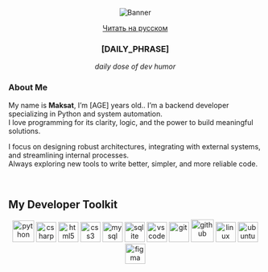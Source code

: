 <p align="center">
  <img src="https://i.imgur.com/XuNohBx.gif" alt="Banner"/>
</p>
<p align="center">
  <a href="README.ru.md">Читать на русском</a>
</p>

<h3 align="center">[DAILY_PHRASE]</h3>
<p align="center"><i>daily dose of dev humor</i></p>

### About Me

My name is **Maksat**, I’m [AGE] years old.. I’m a backend developer specializing in Python and system automation.  
I love programming for its clarity, logic, and the power to build meaningful solutions.

I focus on designing robust architectures, integrating with external systems, and streamlining internal processes.  
Always exploring new tools to write better, simpler, and more reliable code.

&nbsp;

## My Developer Toolkit

<p align="center">
  <img src="https://cdn.jsdelivr.net/gh/devicons/devicon/icons/python/python-original.svg" height="43" alt="python" />
  <img src="https://cdn.jsdelivr.net/gh/devicons/devicon/icons/csharp/csharp-original.svg" height="40" alt="csharp" />
  <img src="https://cdn.jsdelivr.net/gh/devicons/devicon/icons/html5/html5-original.svg" height="40" alt="html5" />
  <img src="https://cdn.jsdelivr.net/gh/devicons/devicon/icons/css3/css3-original.svg" height="40" alt="css3" />
  <img src="https://cdn.jsdelivr.net/gh/devicons/devicon/icons/mysql/mysql-original.svg" height="40" alt="mysql" />
  <img src="https://cdn.jsdelivr.net/gh/devicons/devicon/icons/sqlite/sqlite-original.svg" height="40" alt="sqlite" />
  <img src="https://cdn.jsdelivr.net/gh/devicons/devicon/icons/vscode/vscode-original.svg" height="40" alt="vscode" />
  <img src="https://cdn.jsdelivr.net/gh/devicons/devicon/icons/git/git-original.svg" height="40" alt="git" />
  <img src="https://img.icons8.com/ios11/512/FFFFFF/github.png" height="45" alt="github" />
  <img src="https://cdn.jsdelivr.net/gh/devicons/devicon/icons/linux/linux-original.svg" height="40" alt="linux" />
  <img src="https://upload.wikimedia.org/wikipedia/commons/thumb/a/ab/Logo-ubuntu_cof-orange-hex.svg/1024px-Logo-ubuntu_cof-orange-hex.svg.png" height="40" alt="ubuntu" />
  <img src="https://cdn.jsdelivr.net/gh/devicons/devicon/icons/figma/figma-original.svg" height="40" alt="figma" />
</p>
